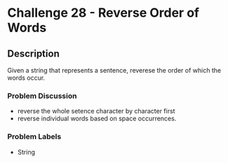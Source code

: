 # Challenge 28 - Reverse Order of Words
## Description
>
Given a string that represents a sentence, reverese the order of which the words occur.

### Problem Discussion
- reverse the whole setence character by character first
- reverse individual words based on space occurrences.

### Problem Labels
- String